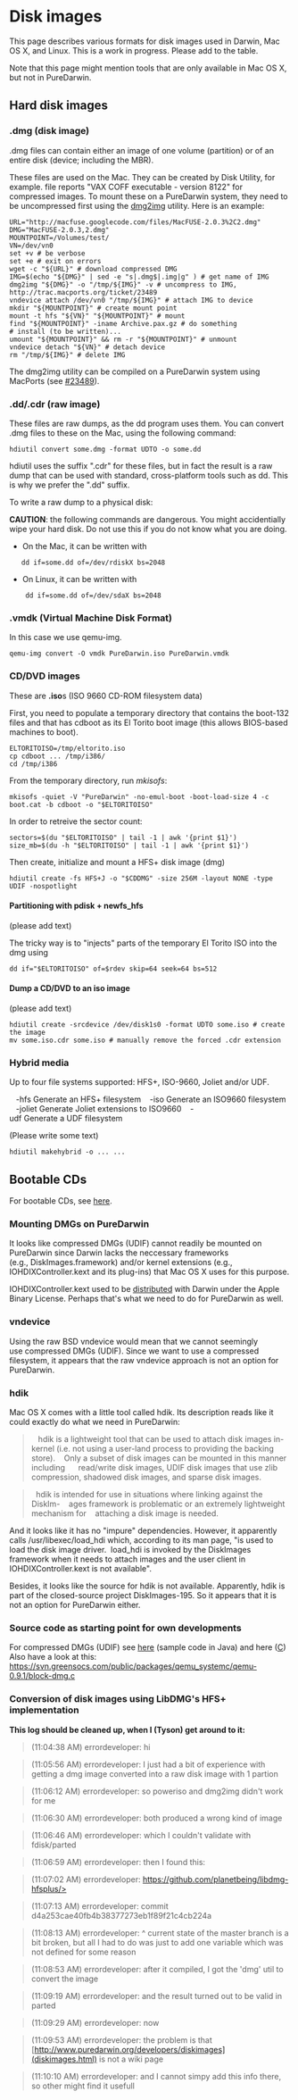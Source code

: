 # Disk images

This page describes various formats for disk images used in Darwin, Mac OS X, and Linux.
 This is a work in progress. Please add to the table.

Note that this page might mention tools that are only available in Mac OS X, but not in PureDarwin.

## Hard disk images

### .dmg (disk image)
.dmg files can contain either an image of one volume (partition) or of an entire disk (device; including the MBR).

These files are used on the Mac. They can be created by Disk Utility, for example.
 file reports "VAX COFF executable - version 8122" for compressed images.
To mount these on a PureDarwin system, they need to be uncompressed first using the [dmg2img](http://vu1tur.eu.org/tools/) utility. Here is an example:

```shell
URL="http://macfuse.googlecode.com/files/MacFUSE-2.0.3%2C2.dmg"
DMG="MacFUSE-2.0.3,2.dmg"
MOUNTPOINT=/Volumes/test/
VN=/dev/vn0
set +v # be verbose
set +e # exit on errors
wget -c "${URL}" # download compressed DMG
IMG=$(echo "${DMG}" | sed -e "s|.dmg$|.img|g" ) # get name of IMG
dmg2img "${DMG}" -o "/tmp/${IMG}" -v # uncompress to IMG, http://trac.macports.org/ticket/23489 
vndevice attach /dev/vn0 "/tmp/${IMG}" # attach IMG to device
mkdir "${MOUNTPOINT}" # create mount point
mount -t hfs "${VN}" "${MOUNTPOINT}" # mount
find "${MOUNTPOINT}" -iname Archive.pax.gz # do something
# install (to be written)...
umount "${MOUNTPOINT}" && rm -r "${MOUNTPOINT}" # unmount
vndevice detach "${VN}" # detach device
rm "/tmp/${IMG}" # delete IMG
```

The dmg2img utility can be compiled on a PureDarwin system using MacPorts (see [#23489](http://trac.macports.org/ticket/23489)).

### .dd/.cdr (raw image)
These files are raw dumps, as the dd program uses them.
You can convert .dmg files to these on the Mac, using the following command:

```shell
hdiutil convert some.dmg -format UDTO -o some.dd
```

hdiutil uses the suffix ".cdr" for these files, but in fact the result is a raw dump that can be used with standard, cross-platform tools such as dd. This is why we prefer the ".dd" suffix. 

To write a raw dump to a physical disk:

**CAUTION**: the following commands are dangerous. You might accidentially wipe your hard disk.
Do not use this if you do not know what you are doing.

-   On the Mac, it can be written with
    
```shell
   dd if=some.dd of=/dev/rdiskX bs=2048
```
-   On Linux, it can be written with
    
```shell
    dd if=some.dd of=/dev/sdaX bs=2048
```

### .vmdk (Virtual Machine Disk Format)

In this case we use qemu-img.

```shell
qemu-img convert -O vmdk PureDarwin.iso PureDarwin.vmdk
```

### CD/DVD images

These are **.iso**s (ISO 9660 CD-ROM filesystem data)

First, you need to populate a temporary directory that contains the boot-132 files and that has cdboot as its El Torito boot image (this allows BIOS-based machines to boot).

```shell
ELTORITOISO=/tmp/eltorito.iso
cp cdboot ... /tmp/i386/
cd /tmp/i386
```

From the temporary directory, run *mkisofs*:

   ```shell
mkisofs -quiet -V "PureDarwin" -no-emul-boot -boot-load-size 4 -c boot.cat -b cdboot -o "$ELTORITOISO"
```

In order to retreive the sector count:

```shell
sectors=$(du "$ELTORITOISO" | tail -1 | awk '{print $1}')
size_mb=$(du -h "$ELTORITOISO" | tail -1 | awk '{print $1}')
```

Then create, initialize and mount a HFS+ disk image (dmg)

```shell
hdiutil create -fs HFS+J -o "$CDDMG" -size 256M -layout NONE -type UDIF -nospotlight
```

#### Partitioning with pdisk + newfs_hfs
(please add text)

The tricky way is to "injects" parts of the temporary El Torito ISO into the dmg using

```shell
dd if="$ELTORITOISO" of=$rdev skip=64 seek=64 bs=512
```

#### Dump a CD/DVD to an iso image

(please add text)

```shell
hdiutil create -srcdevice /dev/disk1s0 -format UDTO some.iso # create the image
mv some.iso.cdr some.iso # manually remove the forced .cdr extension
```

### Hybrid media
Up to four file systems supported: HFS+, ISO-9660, Joliet and/or UDF.

   -hfs Generate an HFS+ filesystem
   -iso Generate an ISO9660 filesystem
   -joliet Generate Joliet extensions to ISO9660
   -udf Generate a UDF filesystem

(Please write some text)

```shell
hdiutil makehybrid -o ... ...
```

## Bootable CDs
For bootable CDs, see [here](https://github.com/PureDarwin/PureDarwin/wiki/Booting-from-CD-ROM).

### Mounting DMGs on PureDarwin
It looks like compressed DMGs (UDIF) cannot readily be mounted on PureDarwin since Darwin lacks the neccessary frameworks (e.g., DiskImages.framework) and/or kernel extensions (e.g., IOHDIXController.kext and its plug-ins) that Mac OS X uses for this purpose.

IOHDIXController.kext used to be [distributed](https://github.com/PureDarwin/PureDarwin/wiki/BinaryDrivers) with Darwin under the Apple Binary License. Perhaps that's what we need to do for PureDarwin as well.

### vndevice
Using the raw BSD vndevice would mean that we cannot seemingly use compressed DMGs (UDIF).
Since we want to use a compressed filesystem, it appears that the raw vndevice approach is not an option for PureDarwin.

### hdik
Mac OS X comes with a little tool called hdik. Its description reads like it could exactly do what we need in PureDarwin:

>   hdik is a lightweight tool that can be used to attach disk images in-kernel (i.e. not using a user-land process to providing the backing store).
>   Only a subset of disk images can be mounted in this manner including
     read/write disk images, UDIF disk images that use zlib compression, shadowed disk images, and sparse disk images.

>  hdik is intended for use in situations where linking against the DiskIm-
>   ages framework is problematic or an extremely lightweight mechanism for
>   attaching a disk image is needed.

And it looks like it has no "impure" dependencies. However, it apparently calls /usr/libexec/load_hdi which, according to its man page, "is used to load the disk image driver.  load_hdi is invoked by the DiskImages framework when it needs to attach images and the user client in IOHDIXController.kext is not available".

Besides, it looks like the source for hdik is not available. Apparently, hdik is part of the closed-source project DiskImages-195.
So it appears that it is not an option for PureDarwin either.

### Source code as starting point for own developments
For compressed DMGs (UDIF) see [here](http://catacombae.svn.sourceforge.net/viewvc/catacombae/DMGExtractor/src/org/catacombae/udif/) (sample code in Java) and here ([C](http://vu1tur.eu.org/tools/))
Also have a look at this:
<https://svn.greensocs.com/public/packages/qemu_systemc/qemu-0.9.1/block-dmg.c>

### Conversion of disk images using LibDMG's HFS+ implementation

**This log should be cleaned up, when I (Tyson) get around to it:**

>   (11:04:38 AM) errordeveloper: hi

>   (11:05:56 AM) errordeveloper: I just had a bit of experience with getting a dmg image converted into a raw disk image with 1 partion

>   (11:06:12 AM) errordeveloper: so poweriso and dmg2img didn't work for me

>   (11:06:30 AM) errordeveloper: both produced a wrong kind of image

>   (11:06:46 AM) errordeveloper: which I couldn't validate with fdisk/parted

>   (11:06:59 AM) errordeveloper: then I found this:

>   (11:07:02 AM) errordeveloper: https://github.com/planetbeing/libdmg-hfsplus/>

>   (11:07:13 AM) errordeveloper: commit d4a253cae40fb4b38377273eb1f89f21c4cb224a

>   (11:08:13 AM) errordeveloper: ^ current state of the master branch is a bit broken, but all I had to do was just to add one variable which was not defined for some reason

>   (11:08:53 AM) errordeveloper: after it compiled, I got the 'dmg' util to convert the image

>   (11:09:19 AM) errordeveloper: and the result turned out to be valid in parted

>   (11:09:29 AM) errordeveloper: now

>  (11:09:53 AM) errordeveloper: the problem is that [http://www.puredarwin.org/developers/diskimages](diskimages.html) is not a wiki page

>   (11:10:10 AM) errordeveloper: and I cannot simpy add this info there, so other might find it usefull
